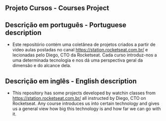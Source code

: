 ## Projeto Cursos - Courses Project

## Descrição em português - Portuguese description
- Este repositório contém uma coletânea de projetos criados a partir de video aulas postadas no canal https://station.rocketseat.com.br/
e lecionadas pelo Diego, CTO da Rocketseat.
  Cada curso introduz-nos a uma determinada tecnologia e nos dá uma perspectiva geral da dimensão e do alcance dela.
 
## Descrição em inglês - English description
- This repository has some projects developed by watchin classes from https://station.rocketseat.com.br/
all instructed by Diego, CTO on Rocketseat.
  Any course introduces us into certain technology and gives us a general view how big this technology is and how far we can go
  with it.
  
